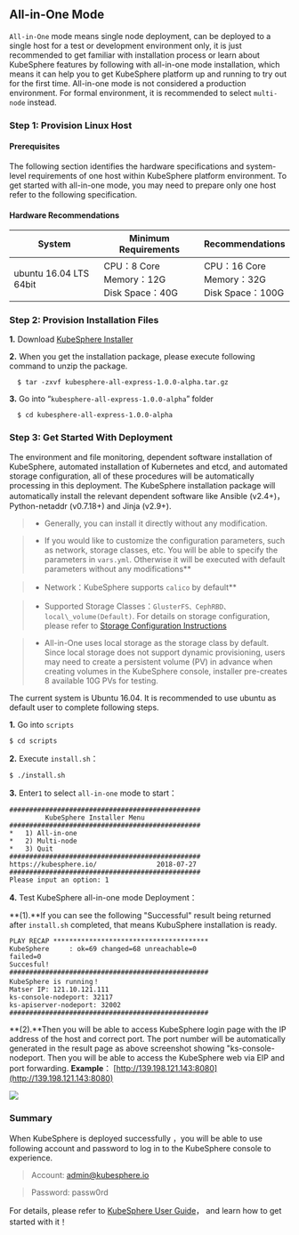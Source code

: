 ##  All-in-One Mode


`All-in-One` mode means single node deployment, can be deployed to a single host for a test or development environment only, it is just recommended to get familiar with installation process or learn about KubeSphere features by following with all-in-one mode installation, which means it can help you to get KubeSphere platform up and running to try out for the first time.  All-in-one mode is not considered a production environment. For formal environment, it is recommended to select `multi-node` instead.


### Step 1: Provision Linux Host

#### Prerequisites

The following section identifies the hardware specifications and system-level requirements of one host within KubeSphere platform environment. To get started with all-in-one mode, you may need to prepare only one host refer to the following specification.

#### Hardware Recommendations

| System | Minimum Requirements |  Recommendations |
| --- | --- | --- |
| ubuntu 16.04 LTS 64bit | CPU：8 Core <br/> Memory：12G <br/> Disk Space：40G | CPU：16 Core <br/> Memory：32G <br/> Disk Space：100G |



###  Step 2: Provision Installation Files

**1.**  Download <a href="https://drive.yunify.com/s/DZ8FAIEaKfU98JT" target="_blank">KubeSphere Installer</a>


**2.**  When you get the installation package, please execute following command to unzip the package.

```
  $ tar -zxvf kubesphere-all-express-1.0.0-alpha.tar.gz
```

**3.** Go into “`kubesphere-all-express-1.0.0-alpha`” folder

```
  $ cd kubesphere-all-express-1.0.0-alpha
```


###  Step 3: Get Started With Deployment



The environment and file monitoring, dependent software installation of KubeSphere, automated installation of Kubernetes and etcd, and automated storage configuration, all of these procedures will be automatically processing in this deployment. The KubeSphere installation package will automatically install the relevant dependent software like Ansible (v2.4+)，Python-netaddr (v0.7.18+) and Jinja (v2.9+).



> - Generally, you can install it directly without any modification.

> - If you would like to customize the configuration parameters, such as network, storage classes, etc. You will be able to specify the parameters in  `vars.yml`. Otherwise it will be executed with default parameters without any modifications**

> - Network：KubeSphere supports `calico` by default**

> - Supported Storage Classes：`GlusterFS、CephRBD、local\_volume(Default)`. For details on storage configuration, please refer to <a href="https://docs.kubesphere.io/express/zh-CN/KubeSphere-Installer-Guide/#附录1：存储配置说明" target="_blank">Storage Configuration Instructions</a>

> - All-in-One uses local storage as the storage class by default. Since local storage does not support dynamic provisioning, users may need to create a persistent volume (PV) in advance when creating volumes in the KubeSphere console, installer pre-creates 8 available 10G PVs for testing.




The current system is Ubuntu 16.04. It is recommended to use ubuntu as default user to complete following steps.

**1.** Go into `scripts`

```
$ cd scripts
```

**2.** Execute `install.sh`：

```
$ ./install.sh
```

**3.** Enter`1` to select `all-in-one` mode to start：

```
################################################
         KubeSphere Installer Menu
################################################
*   1) All-in-one
*   2) Multi-node
*   3) Quit
################################################
https://kubesphere.io/               2018-07-27
################################################
Please input an option: 1

```


**4.** Test KubeSphere all-in-one mode Deployment：

**(1).**If you can see the following "Successful" result being returned after `install.sh` completed, that means KubuSphere installation is ready.

```
PLAY RECAP ***************************************
KubeSphere     : ok=69 changed=68 unreachable=0 
failed=0
Succesful!
##################################################
KubeSphere is running！
Matser IP: 121.10.121.111
ks-console-nodeport: 32117
ks-apiserver-nodeport: 32002
##################################################
```

**(2).**Then you will be able to access KubeSphere login page with the IP address of the host and correct port. The port number will be automatically generated in the result page as above screenshot showing "ks-console-nodeport. Then you will be able to access the KubeSphere web via EIP and port forwarding. **Example**： [http://139.198.121.143:8080](http://139.198.121.143:8080)
<br/>

![](/pic02.png)

###  Summary
When KubeSphere is deployed successfully ，you will be able to use following account and password to log in to the KubeSphere console to experience.

> Account: admin@kubesphere.io 

> Password: passw0rd

For details, please refer to <a href="https://docs.kubesphere.io/express/zh-CN/user-case/" target="_blank">KubeSphere User Guide</a>， and learn how to get started with it！

